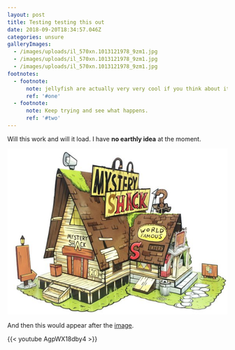 ```yaml
---
layout: post
title: Testing testing this out
date: 2018-09-20T18:34:57.046Z
categories: unsure
galleryImages:
  - /images/uploads/il_570xn.1013121978_9zm1.jpg
  - /images/uploads/il_570xn.1013121978_9zm1.jpg
  - /images/uploads/il_570xn.1013121978_9zm1.jpg
footnotes:
  - footnote:
      note: jellyfish are actually very very cool if you think about it
      ref: '#one'
  - footnote:
      note: Keep trying and see what happens.
      ref: '#two'
---
```

Will this work and will it load. I have **no earthly idea** at the moment.

![the mystery shack](/images/uploads/il_570xn.1013121978_9zm1.jpg)

And then this would appear after the [image](http://ua.edu).

{{< youtube AgpWX18dby4 >}}
